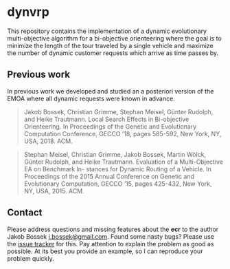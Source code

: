 # dynvrp

This repository contains the implementation of a dynamic evolutionary multi-objective algorithm for a bi-objective orienteering where the goal is to minimize the length of the tour traveled by a single vehicle and maximize the number of dynamic customer requests which arrive as time passes by.

## Previous work

In previous work we developed and studied an a posteriori version of the EMOA where all dynamic requests were known in advance.

> Jakob Bossek, Christian Grimme, Stephan Meisel, Günter Rudolph, and Heike Trautmann. Local
> Search Effects in Bi-objective Orienteering. In Proceedings of the Genetic and Evolutionary
> Computation Conference, GECCO ’18, pages 585-592, New York, NY, USA, 2018. ACM.

> Stephan Meisel, Christian Grimme, Jakob Bossek, Martin Wölck, Günter Rudolph, and Heike
> Trautmann. Evaluation of a Multi-Objective EA on Benchmark In- stances for Dynamic Routing of
> a Vehicle. In Proceedings of the 2015 Annual Conference on Genetic and Evolutionary
> Computation, GECCO ’15, pages 425-432, New York, NY, USA, 2015. ACM.

## Contact

Please address questions and missing features about the **ecr** to the author Jakob Bossek <j.bossek@gmail.com>. Found some nasty bugs? Please use the [issue tracker](https://github.com/jakobbossek/dynvrp/issues) for this. Pay attention to explain the problem as good as possible. At its best you provide an example, so I can reproduce your problem quickly.



